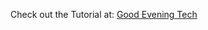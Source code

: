 <p>Check out the Tutorial at: <a href="https://goodeveningtech.com/2022/02/use-axios-http-client-with-laravel/">Good Evening Tech</a></p>

